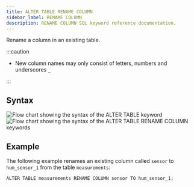 ```yaml
---
title: ALTER TABLE RENAME COLUMN
sidebar_label: RENAME COLUMN
description: RENAME COLUMN SQL keyword reference documentation.
---
```


Rename a column in an existing table.

:::caution

- New column names may only consist of letters, numbers and underscores `_`

:::

## Syntax

![Flow chart showing the syntax of the ALTER TABLE keyword](/img/docs/diagrams/alterTable.svg)
![Flow chart showing the syntax of the ALTER TABLE RENAME COLUMN keywords](/img/docs/diagrams/alterTableRenameColumn.svg)

## Example

The following example renames an existing column called `sensor` to
`hum_sensor_1` from the table `measurements`:

```questdb-sql title="Renaming a column"
ALTER TABLE measurements RENAME COLUMN sensor TO hum_sensor_1;
```
